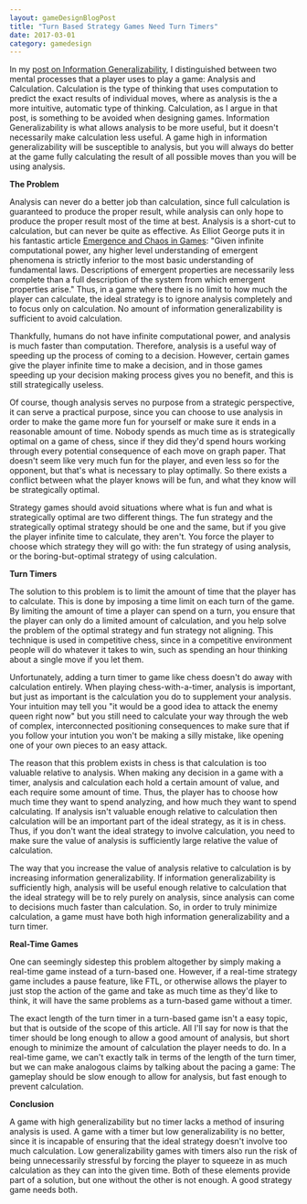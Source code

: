 ```yaml
---
layout: gameDesignBlogPost
title: "Turn Based Strategy Games Need Turn Timers"
date: 2017-03-01
category: gamedesign
---
```

In my [post on Information Generalizability](http://ethanhoeppner.github.io/gamedesign/information-generalizability.html), I distinguished between two mental processes that a player uses to play a game: Analysis and Calculation. Calculation is the type of thinking that uses computation to predict the exact results of individual moves, where as analysis is the a more intuitive, automatic type of thinking. Calculation, as I argue in that post, is something to be avoided when designing games. Information Generalizability is what allows analysis to be more useful, but it doesn't necessarily make calculation less useful. A game high in information generalizability will be susceptible to analysis, but you will always do better at the game fully calculating the result of all possible moves than you will be using analysis.

**The Problem**

Analysis can never do a better job than calculation, since full calculation is guaranteed to produce the proper result, while analysis can only hope to produce the proper result most of the time at best. Analysis is a short-cut to calculation, but can never be quite as effective. As Elliot George puts it in his fantastic article [Emergence and Chaos in Games](http://elliotgeorge.net/2017/02/21/emergence-and-chaos-in-games/): "Given infinite computational power, any higher level understanding of emergent phenomena is strictly inferior to the most basic understanding of fundamental laws. Descriptions of emergent properties are necessarily less complete than a full description of the system from which emergent properties arise." Thus, in a game where there is no limit to how much the player can calculate, the ideal strategy is to ignore analysis completely and to focus only on calculation. No amount of information generalizability is sufficient to avoid calculation.

Thankfully, humans do not have infinite computational power, and analysis is much faster than computation. Therefore, analysis is a useful way of speeding up the process of coming to a decision. However, certain games give the player infinite time to make a decision, and in those games speeding up your decision making process gives you no benefit, and this is still strategically useless.

Of course, though analysis serves no purpose from a strategic perspective, it can serve a practical purpose, since you can choose to use analysis in order to make the game more fun for yourself or make sure it ends in a reasonable amount of time. Nobody spends as much time as is strategically optimal on a game of chess, since if they did they'd spend hours working through every potential consequence of each move on graph paper. That doesn't seem like very much fun for the player, and even less so for the opponent, but that's what is necessary to play optimally. So there exists a conflict between what the player knows will be fun, and what they know will be strategically optimal.

Strategy games should avoid situations where what is fun and what is strategically optimal are two different things. The fun strategy and the strategically optimal strategy should be one and the same, but if you give the player infinite time to calculate, they aren't. You force the player to choose which strategy they will go with: the fun strategy of using analysis, or the boring-but-optimal strategy of using calculation.

**Turn Timers**

The solution to this problem is to limit the amount of time that the player has to calculate. This is done by imposing a time limit on each turn of the game. By limiting the amount of time a player can spend on a turn, you ensure that the player can only do a limited amount of calculation, and you help solve the problem of the optimal strategy and fun strategy not aligning. This technique is used in competitive chess, since in a competitive environment people will do whatever it takes to win, such as spending an hour thinking about a single move if you let them.

Unfortunately, adding a turn timer to game like chess doesn't do away with calculation entirely. When playing chess-with-a-timer, analysis is important, but just as important is the calculation you do to supplement your analysis. Your intuition may tell you "it would be a good idea to attack the enemy queen right now" but you still need to calculate your way through the web of complex, interconnected positioning consequences to make sure that if you follow your intution you won't be making a silly mistake, like opening one of your own pieces to an easy attack.

The reason that this problem exists in chess is that calculation is too valuable relative to analysis. When making any decision in a game with a timer, analysis and calculation each hold a certain amount of value, and each require some amount of time. Thus, the player has to choose how much time they want to spend analyzing, and how much they want to spend calculating. If analysis isn't valuable enough relative to calculation then calculation will be an important part of the ideal strategy, as it is in chess. Thus, if you don't want the ideal strategy to involve calculation, you need to make sure the value of analysis is sufficiently large relative the value of calculation.

The way that you increase the value of analysis relative to calculation is by increasing information generalizability. If information generalizability is sufficiently high, analysis will be useful enough relative to calculation that the ideal strategy will be to rely purely on analysis, since analysis can come to decisions much faster than calculation. So, in order to truly minimize calculation, a game must have both high information generalizability and a turn timer.

**Real-Time Games**

One can seemingly sidestep this problem altogether by simply making a real-time game instead of a turn-based one. However, if a real-time strategy game includes a pause feature, like FTL, or otherwise allows the player to just stop the action of the game and take as much time as they'd like to think, it will have the same problems as a turn-based game without a timer.

The exact length of the turn timer in a turn-based game isn't a easy topic, but that is outside of the scope of this article. All I'll say for now is that the timer should be long enough to allow a good amount of analysis, but short enough to minimize the amount of calculation the player needs to do. In a real-time game, we can't exactly talk in terms of the length of the turn timer, but we can make analogous claims by talking about the pacing a game: The gameplay should be slow enough to allow for analysis, but fast enough to prevent calculation.

**Conclusion**

A game with high generalizability but no timer lacks a method of insuring analysis is used. A game with a timer but low generalizability is no better, since it is incapable of ensuring that the ideal strategy doesn't involve too much calculation. Low generalizability games with timers also run the risk of being unnecessarily stressful by forcing the player to squeeze in as much calculation as they can into the given time. Both of these elements provide part of a solution, but one without the other is not enough. A good strategy game needs both.
